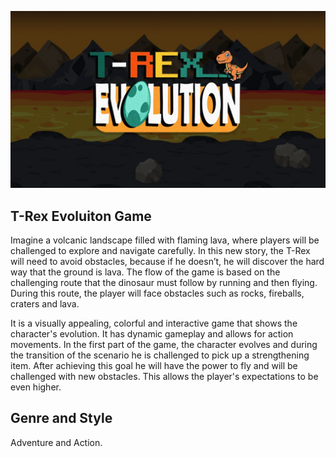 ![T-Rex Evolution](Imgs/Readme/logo_fundo.jpg)

## T-Rex Evoluiton Game
Imagine a volcanic landscape filled with flaming lava, where players will be challenged to explore and navigate carefully. In this new story, the T-Rex will need to avoid obstacles, because if he doesn’t, he will discover the hard way that the ground is lava.
The flow of the game is based on the challenging route that the dinosaur must follow by running and then flying. During this route, the player will face obstacles such as rocks, fireballs, craters and lava.

It is a visually appealing, colorful and interactive game that shows the character's evolution. It has dynamic gameplay and allows for action movements.
In the first part of the game, the character evolves and during the transition of the scenario he is challenged to pick up a strengthening item. After achieving this goal he will have the power to fly and will be challenged with new obstacles. This allows the player's expectations to be even higher.

## Genre and Style
Adventure and Action.